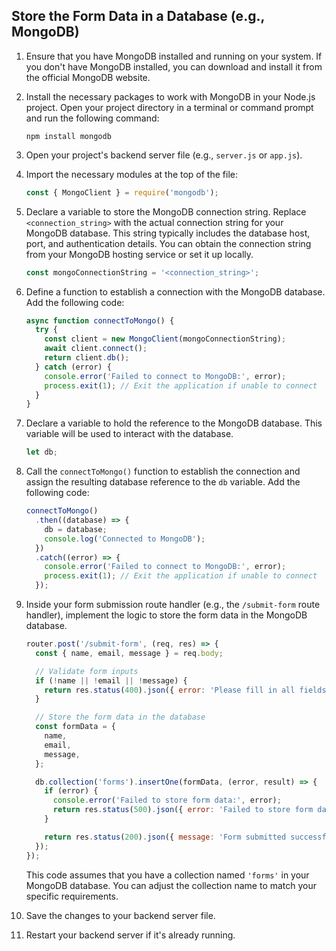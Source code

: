 
## Store the Form Data in a Database (e.g., MongoDB)

1. Ensure that you have MongoDB installed and running on your system. If you don't have MongoDB installed, you can download and install it from the official MongoDB website.

2. Install the necessary packages to work with MongoDB in your Node.js project. Open your project directory in a terminal or command prompt and run the following command:

   ```shell
   npm install mongodb
   ```

3. Open your project's backend server file (e.g., `server.js` or `app.js`).

4. Import the necessary modules at the top of the file:

   ```javascript
   const { MongoClient } = require('mongodb');
   ```

5. Declare a variable to store the MongoDB connection string. Replace `<connection_string>` with the actual connection string for your MongoDB database. This string typically includes the database host, port, and authentication details. You can obtain the connection string from your MongoDB hosting service or set it up locally.

   ```javascript
   const mongoConnectionString = '<connection_string>';
   ```

6. Define a function to establish a connection with the MongoDB database. Add the following code:

   ```javascript
   async function connectToMongo() {
     try {
       const client = new MongoClient(mongoConnectionString);
       await client.connect();
       return client.db();
     } catch (error) {
       console.error('Failed to connect to MongoDB:', error);
       process.exit(1); // Exit the application if unable to connect
     }
   }
   ```

7. Declare a variable to hold the reference to the MongoDB database. This variable will be used to interact with the database.

   ```javascript
   let db;
   ```

8. Call the `connectToMongo()` function to establish the connection and assign the resulting database reference to the `db` variable. Add the following code:

   ```javascript
   connectToMongo()
     .then((database) => {
       db = database;
       console.log('Connected to MongoDB');
     })
     .catch((error) => {
       console.error('Failed to connect to MongoDB:', error);
       process.exit(1); // Exit the application if unable to connect
     });
   ```

9. Inside your form submission route handler (e.g., the `/submit-form` route handler), implement the logic to store the form data in the MongoDB database.

   ```javascript
   router.post('/submit-form', (req, res) => {
     const { name, email, message } = req.body;

     // Validate form inputs
     if (!name || !email || !message) {
       return res.status(400).json({ error: 'Please fill in all fields' });
     }

     // Store the form data in the database
     const formData = {
       name,
       email,
       message,
     };

     db.collection('forms').insertOne(formData, (error, result) => {
       if (error) {
         console.error('Failed to store form data:', error);
         return res.status(500).json({ error: 'Failed to store form data' });
       }

       return res.status(200).json({ message: 'Form submitted successfully' });
     });
   });
   ```

   This code assumes that you have a collection named `'forms'` in your MongoDB database. You can adjust the collection name to match your specific requirements.

10. Save the changes to your backend server file.

11. Restart your backend server if it's already running.
